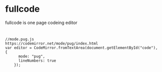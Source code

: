 # fullcode
fullcode is one page codeing editor

# 
```
//mode.pug.js
https://codemirror.net/mode/pug/index.html
var editor = CodeMirror.fromTextArea(document.getElementById("code"), {
      mode: "pug",
      lineNumbers: true
    });
```

